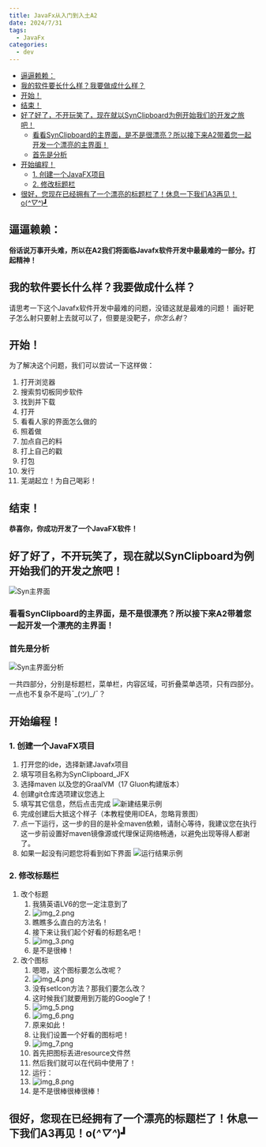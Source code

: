 ```yaml
---
title: JavaFx从入门到入土A2
date: 2024/7/31
tags:
  - JavaFx
categories:
  - dev
---
```

<!-- TOC -->
  * [逼逼赖赖：](#逼逼赖赖)
  * [我的软件要长什么样？我要做成什么样？](#我的软件要长什么样我要做成什么样)
  * [开始！](#开始)
  * [结束！](#结束)
  * [好了好了，不开玩笑了，现在就以SynClipboard为例开始我们的开发之旅吧！](#好了好了不开玩笑了现在就以synclipboard为例开始我们的开发之旅吧)
    * [看看SynClipboard的主界面，是不是很漂亮？所以接下来A2带着您一起开发一个漂亮的主界面！](#看看synclipboard的主界面是不是很漂亮所以接下来a2带着您一起开发一个漂亮的主界面)
    * [首先是分析](#首先是分析)
  * [开始编程！](#开始编程)
    * [1. 创建一个JavaFX项目](#1-创建一个javafx项目)
    * [2. 修改标题栏](#2-修改标题栏)
  * [很好，您现在已经拥有了一个漂亮的标题栏了！休息一下我们A3再见！o(*^▽^*)┛](#很好您现在已经拥有了一个漂亮的标题栏了休息一下我们a3再见o)
<!-- TOC -->

## 逼逼赖赖：
**俗话说万事开头难，所以在A2我们将面临Javafx软件开发中最最难的一部分。打起精神！**

## 我的软件要长什么样？我要做成什么样？
请思考一下这个Javafx软件开发中最难的问题，没错这就是最难的问题！
画好靶子怎么射只要射上去就可以了，但要是没靶子，_你怎么射_？

## 开始！

为了解决这个问题，我们可以尝试一下这样做：
1. 打开浏览器
2. 搜索剪切板同步软件
3. 找到并下载
4. 打开
5. 看看人家的界面怎么做的
6. 照着做
7. 加点自己的料
8. 打上自己的戳
9. 打包
10. 发行
11. 芜湖起立！为自己喝彩！

## 结束！

**恭喜你，你成功开发了一个JavaFX软件！**

## 好了好了，不开玩笑了，现在就以SynClipboard为例开始我们的开发之旅吧！

![Syn主界面](../assets/img.png)

### 看看SynClipboard的主界面，是不是很漂亮？所以接下来A2带着您一起开发一个漂亮的主界面！
### 首先是分析

![Syn主界面分析](../assets/img_1.png)

一共四部分，分别是标题栏，菜单栏，内容区域，可折叠菜单选项，只有四部分。一点也不复杂不是吗¯\_(ツ)_/¯？
##  开始编程！
###  1. 创建一个JavaFX项目
1. 打开您的ide，选择新建Javafx项目
2. 填写项目名称为SynClipboard_JFX
3. 选择maven 以及您的GraalVM（17 Gluon构建版本）
4. 创建git仓库选项建议您选上
5. 填写其它信息，然后点击完成
![新建结果示例](../assets/img_9.png)
6. 完成创建后大抵这个样子（本教程使用IDEA，忽略背景图）
7. 点一下运行，这一步的目的是补全maven依赖，请耐心等待，我建议您在执行这一步前设置好maven镜像源或代理保证网络畅通，以避免出现等得人都谢了。
8. 如果一起没有问题您将看到如下界面
![运行结果示例](../assets/img_10.png)
### 2. 修改标题栏
1. 改个标题
   1. 我猜英语LV6的您一定注意到了
   2. ![img_2.png](../assets/img_2.png)
   3. 瞧瞧多么直白的方法名！
   4. 接下来让我们起个好看的标题名吧！
   5. ![img_3.png](../assets/img_3.png)
   6. 是不是很棒！
2. 改个图标
   1. 嗯嗯，这个图标要怎么改呢？
   2. ![img_4.png](../assets/img_4.png)
   3. 没有setIcon方法？那我们要怎么改？
   4. 这时候我们就要用到万能的Google了！
   5. ![img_5.png](../assets/img_5.png)
   6. ![img_6.png](../assets/img_6.png)
   7. 原来如此！
   8. 让我们设置一个好看的图标吧！
   9. ![img_7.png](../assets/img_7.png)
   10. 首先把图标丢进resource文件然
   11. 然后我们就可以在代码中使用了！
   12. 运行：
   13. ![img_8.png](../assets/img_8.png)
   14. 是不是很棒很棒很棒！
## 很好，您现在已经拥有了一个漂亮的标题栏了！休息一下我们A3再见！o(*^▽^*)┛